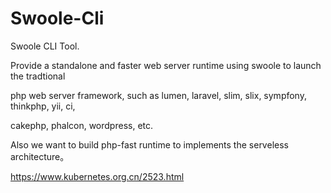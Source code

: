 Swoole-Cli
==============

Swoole CLI Tool.

Provide a standalone and faster web server runtime using swoole to launch the tradtional 

php web server framework, such as lumen, laravel, slim, slix, sympfony, thinkphp, yii, ci,

cakephp, phalcon, wordpress, etc.

Also we want to build php-fast runtime to implements the serveless architecture。

https://www.kubernetes.org.cn/2523.html


